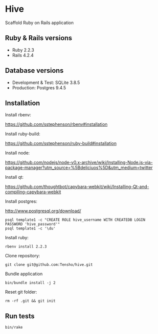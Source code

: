 # Hive
Scaffold Ruby on Rails application

## Ruby & Rails versions

* Ruby 2.2.3
* Rails 4.2.4

## Database versions

* Development & Test: SQLite 3.8.5
* Production: Postgres 9.4.5

## Installation

Install rbenv:

https://github.com/sstephenson/rbenv#installation

Install ruby-build:

https://github.com/sstephenson/ruby-build#installation

Install node:

https://github.com/nodejs/node-v0.x-archive/wiki/Installing-Node.js-via-package-manager?utm_source=%5Bdeliciuos%5D&utm_medium=twitter

Install qt:

https://github.com/thoughtbot/capybara-webkit/wiki/Installing-Qt-and-compiling-capybara-webkit

Install postgres:

http://www.postgresql.org/download/

```
psql template1 -c "CREATE ROLE hive_username WITH CREATEDB LOGIN PASSWORD 'hive_password'"
psql template1 -c '\du'
```

Install ruby:

```
rbenv install 2.2.3
```

Clone repository:

```
git clone git@github.com:Tensho/hive.git
```

Bundle application

```
bin/bundle install -j 2
```

Reset git folder:

```
rm -rf .git && git init
```

## Run tests

```
bin/rake
```
